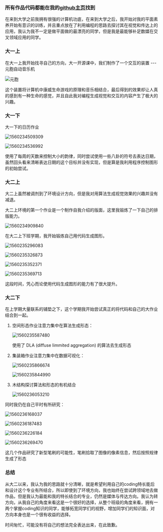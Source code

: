



### 所有作品代码都能在我的[github主页](https://github.com/onrefy?tab=repositories)找到



在来到大学之前我拥有很强的计算机功底，在来到大学之后，我开始对我的平面素养开始有意识的训练，并且重点放在了利用编程的思路去探讨其在视觉和传达上的应用，我认为我不一定是做平面做的最漂亮的同学，但是我是最能够补足数媒在交叉领域应用的同学。

### 大一上

在大一上我开始找寻自己的方向，大一开源课中，我们制作了一个交互的装置 --- 元胞自动音乐机

![元胞](C:\Users\inferno\Pictures\元胞.jpg)

这个装置将计算机中康威生命游戏的原理和音乐相结合，最后得到的效果却让人真的感到有一种生命的感觉，并且自此我对编程生成视觉和交互的内容产生了极大的兴趣。

### 大一下

大一下的日历作业

![1560234509309](C:\Users\inferno\Documents\工作室\转专业\0)

![1560234536992](C:\Users\inferno\Documents\工作室\转专业\1)

使用了每周的天数来控制大小的韵律，同时尝试使用一些八卦的符号去表达日期，虽然回头看来清晰表达日期的这个目标并没有实现，但是算是我利用程序控制图形的初始尝试。

### 大二上

大二上虽然被调剂到了环境设计方向，但是我对用算法生成视觉效果的兴趣并没有减退。

大二上环境的第一个作业是一个制作自我介绍的版面，这里我锻炼了一下自己的排版能力。

![1560234909840](C:\Users\inferno\Documents\工作室\转专业\me)

在大二上下班学期，我开始锻炼自己用代码生成图形。

![1560235296083](C:\Users\inferno\Documents\工作室\转专业\code0)

![1560235326873](C:\Users\inferno\Documents\工作室\转专业\code1)

![1560235352371](C:\Users\inferno\Documents\工作室\转专业\code2)

![1560235369713](C:\Users\inferno\Documents\工作室\转专业\code3)

这段时间，凭心而论使用代码生成图形的能力有了很大提升。

### 大二下

在上学期大量联系的铺垫之下，这个学期我开始尝试真正的将代码和自己的大作业结合到一起。

1. 空间形态作业注意力集中在算法生成形态：

   ![1560235587480](C:\Users\inferno\Documents\工作室\转专业\project0)

   使用了 DLA (diffuse limmited aggregation) 的算法去生成形态

2. 集装箱作业注意力集中在数据可视化：

   ![1560235866674](C:\Users\inferno\Documents\工作室\转专业\project2)

   ![1560235844990](C:\Users\inferno\Documents\工作室\转专业\project1)

3. 木结构探讨算法和形态的有机结合

   ![1560236053210](C:\Users\inferno\Documents\工作室\转专业\project3)

   

同时我仍在自己平时有所研究：

![1560236168037](C:\Users\inferno\Documents\工作室\转专业\brush0)

![1560236187483](C:\Users\inferno\Documents\工作室\转专业\brush1)

![1560236226184](C:\Users\inferno\Documents\工作室\转专业\brush2)

![1560236269470](C:\Users\inferno\Documents\工作室\转专业\brush3)

这几个作品研究了新型笔刷的可能性，笔刷拾取了图像的像素信息，然后按照规律生成了形态

### 总结

从大二以来，我认为我的思路就十分清晰，就是希望利用自己的coding特长能后和设计这个专业有所结合，所以即使到了环境方向，我也始终在尝试跨领域地去做作品，但是我认为最能和我的特长结合的专业，仍然是媒体与传达方向。我认为转方向，从我自己的角度来看这是一个很好的选择，从整个班级的角度来看，拥有一两个掌握coding知识的同学，能够拓宽同学们的视野，增加同学们的知识面，对方向本身也是一个很有收益的选择。



时间匆忙，可能没有将自己的想法完全表达出来，在此致歉。

